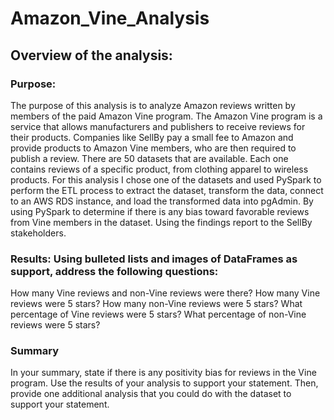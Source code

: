 # Amazon_Vine_Analysis
## Overview of the analysis: 
### Purpose:
The purpose of this analysis is to analyze Amazon reviews written by members of the paid Amazon Vine program. The Amazon Vine program is a service that allows manufacturers and publishers to receive reviews for their products. Companies like SellBy pay a small fee to Amazon and provide products to Amazon Vine members, who are then required to publish a review. There are 50 datasets that are available. Each one contains reviews of a specific product, from clothing apparel to wireless products. For this analysis I chose one of the datasets and used PySpark to perform the ETL process to extract the dataset, transform the data, connect to an AWS RDS instance, and load the transformed data into pgAdmin. By using PySpark to determine if there is any bias toward favorable reviews from Vine members in the dataset. Using the findings report to the SellBy stakeholders.



### Results: Using bulleted lists and images of DataFrames as support, address the following questions:

How many Vine reviews and non-Vine reviews were there?
How many Vine reviews were 5 stars? How many non-Vine reviews were 5 stars?
What percentage of Vine reviews were 5 stars? What percentage of non-Vine reviews were 5 stars?


### Summary
In your summary, state if there is any positivity bias for reviews in the Vine program. Use the results of your analysis to support your statement. Then, provide one additional analysis that you could do with the dataset to support your statement.
